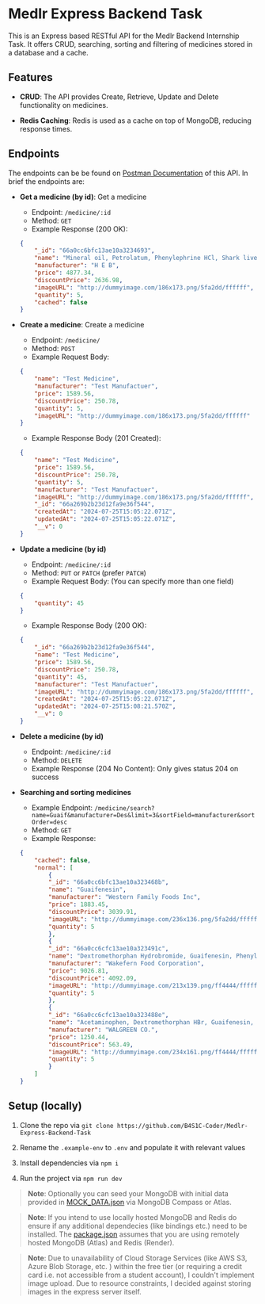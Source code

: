 # Medlr Express Backend Task
This is an Express based RESTful API for the Medlr Backend Internship Task. It offers CRUD, searching, sorting and filtering of medicines stored in a database and a cache.

## Features
- **CRUD**: The API provides Create, Retrieve, Update and Delete functionality on medicines.

- **Redis Caching**: Redis is used as a cache on top of MongoDB, reducing response times.

## Endpoints
The endpoints can be be found on [Postman Documentation](https://documenter.getpostman.com/view/36439409/2sA3kYheTH) of this API. In brief the endpoints are:

- **Get a medicine (by id)**: Get a medicine
    - Endpoint: `/medicine/:id`
    - Method: `GET`
    - Example Response (200 OK):
    ```json
    {
        "_id": "66a0cc6bfc13ae10a3234693",
        "name": "Mineral oil, Petrolatum, Phenylephrine HCl, Shark liver oil",
        "manufacturer": "H E B",
        "price": 4877.34,
        "discountPrice": 2636.98,
        "imageURL": "http://dummyimage.com/186x173.png/5fa2dd/ffffff",
        "quantity": 5,
        "cached": false
    }
    ```

- **Create a medicine**: Create a medicine
    - Endpoint: `/medicine/`
    - Method: `POST`
    - Example Request Body:
    ```json
    {
        "name": "Test Medicine",
        "manufacturer": "Test Manufactuer",
        "price": 1589.56,
        "discountPrice": 250.78,
        "quantity": 5,
        "imageURL": "http://dummyimage.com/186x173.png/5fa2dd/ffffff"
    }
    ```
    - Example Response Body (201 Created):
    ```json
    {
        "name": "Test Medicine",
        "price": 1589.56,
        "discountPrice": 250.78,
        "quantity": 5,
        "manufacturer": "Test Manufactuer",
        "imageURL": "http://dummyimage.com/186x173.png/5fa2dd/ffffff",
        "_id": "66a269b2b23d12fa9e36f544",
        "createdAt": "2024-07-25T15:05:22.071Z",
        "updatedAt": "2024-07-25T15:05:22.071Z",
        "__v": 0
    }
    ```

- **Update a medicine (by id)**
    - Endpoint: `/medicine/:id`
    - Method: `PUT` or `PATCH` (prefer `PATCH`)
    - Example Request Body: (You can specify more than one field)
    ```json
    {
        "quantity": 45
    }
    ```
    - Example Response Body (200 OK):
    ```json
    {
        "_id": "66a269b2b23d12fa9e36f544",
        "name": "Test Medicine",
        "price": 1589.56,
        "discountPrice": 250.78,
        "quantity": 45,
        "manufacturer": "Test Manufactuer",
        "imageURL": "http://dummyimage.com/186x173.png/5fa2dd/ffffff",
        "createdAt": "2024-07-25T15:05:22.071Z",
        "updatedAt": "2024-07-25T15:08:21.570Z",
        "__v": 0
    }
    ```

- **Delete a medicine (by id)**
    - Endpoint: `/medicine/:id`
    - Method: `DELETE`
    - Example Response (204 No Content): Only gives status 204 on success

- **Searching and sorting medicines**
    - Example Endpoint: `/medicine/search?name=Guaif&manufacturer=Des&limit=3&sortField=manufacturer&sortOrder=desc`
    - Method: `GET`
    - Example Response:
    ```json
    {
        "cached": false,
        "normal": [
            {
            "_id": "66a0cc6bfc13ae10a323468b",
            "name": "Guaifenesin",
            "manufacturer": "Western Family Foods Inc",
            "price": 1883.45,
            "discountPrice": 3039.91,
            "imageURL": "http://dummyimage.com/236x136.png/5fa2dd/ffffff",
            "quantity": 5
            },
            {
            "_id": "66a0cc6cfc13ae10a323491c",
            "name": "Dextromethorphan Hydrobromide, Guaifenesin, Phenylephrine Hydrochloride",
            "manufacturer": "Wakefern Food Corporation",
            "price": 9026.81,
            "discountPrice": 4092.09,
            "imageURL": "http://dummyimage.com/213x139.png/ff4444/ffffff",
            "quantity": 5
            },
            {
            "_id": "66a0cc6cfc13ae10a323488e",
            "name": "Acetaminophen, Dextromethorphan HBr, Guaifenesin, Phenylephrine HCl",
            "manufacturer": "WALGREEN CO.",
            "price": 1250.44,
            "discountPrice": 563.49,
            "imageURL": "http://dummyimage.com/234x161.png/ff4444/ffffff",
            "quantity": 5
            }
        ]
    }
    ```

## Setup (locally)
1. Clone the repo via `git clone https://github.com/B4S1C-Coder/Medlr-Express-Backend-Task`

2. Rename the `.example-env` to `.env` and populate it with relevant values

3. Install dependencies via `npm i`

4. Run the project via `npm run dev`

>**Note**: Optionally you can seed your MongoDB with initial data provided in [MOCK_DATA.json](MOCK_DATA.json) via MongoDB Compass or Atlas.

>**Note**: If you intend to use locally hosted MongoDB and Redis do ensure if any additional dependecies (like bindings etc.) need to be installed. The [package.json](package.json) assumes that you are using remotely hosted MongoDB (Atlas) and Redis (Render).

>**Note**: Due to unavailability of Cloud Storage Services (like AWS S3, Azure Blob Storage, etc. ) within the free tier (or requiring a credit card i.e. not accessible from a student account), I couldn't implement image upload. Due to resource constraints, I decided against storing images in the express server itself.
